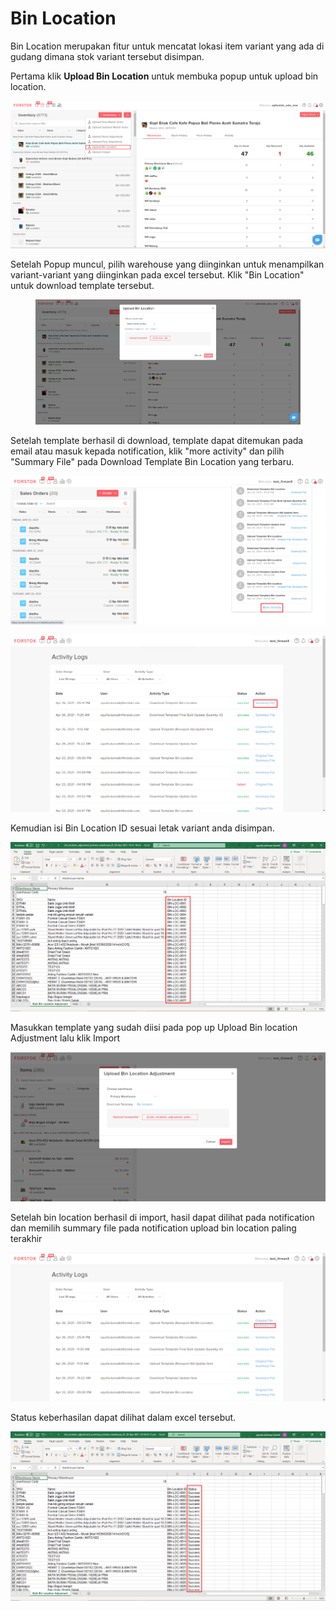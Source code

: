 # Bin Location

Bin Location merupakan fitur untuk mencatat lokasi item variant yang ada di gudang dimana stok variant tersebut disimpan.

Pertama klik **Upload Bin Location** untuk membuka popup untuk upload bin location.

![](<../../.gitbook/assets/image (56).png>)

Setelah Popup muncul, pilih warehouse yang diinginkan untuk menampilkan variant-variant yang diinginkan pada excel tersebut. Klik "Bin Location" untuk download template tersebut.

<figure><img src="../../.gitbook/assets/image (73).png" alt=""><figcaption></figcaption></figure>

Setelah template berhasil di download, template dapat ditemukan pada email atau masuk kepada notification, klik "more activity" dan pilih "Summary File" pada Download Template Bin Location yang terbaru.

![](<../../.gitbook/assets/image (313).png>)

![](<../../.gitbook/assets/image (311).png>)

Kemudian isi Bin Location ID sesuai letak variant anda disimpan.

![](<../../.gitbook/assets/image (306).png>)

Masukkan template yang sudah diisi pada pop up Upload Bin location Adjustment lalu klik Import

![](<../../.gitbook/assets/image (309).png>)

Setelah bin location berhasil di import, hasil dapat dilihat pada notification dan memilih summary file pada notification upload bin location paling terakhir

![](<../../.gitbook/assets/image (305).png>)

Status keberhasilan dapat dilihat dalam excel tersebut.

![](<../../.gitbook/assets/image (308).png>)
